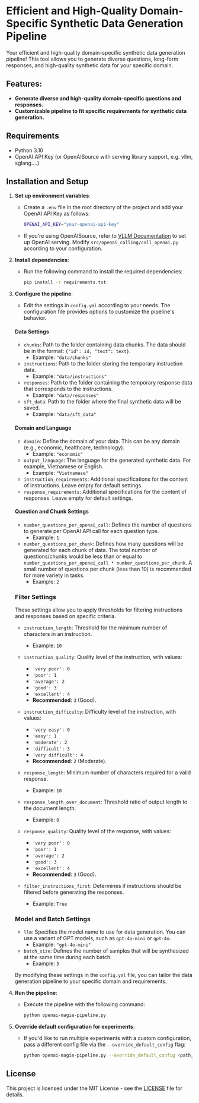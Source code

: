 # Efficient and High-Quality Domain-Specific Synthetic Data Generation Pipeline

Your efficient and high-quality domain-specific synthetic data generation pipeline! This tool allows you to generate diverse questions, long-form responses, and high-quality synthetic data for your specific domain.

## Features:
- **Generate diverse and high-quality domain-specific questions and responses.**
- **Customizable pipeline to fit specific requirements for synthetic data generation.**

## Requirements

- Python 3.10
- OpenAI API Key (or OpenAISource with serving library support, e.g. vllm, sglang....)

## Installation and Setup

1. **Set up environment variables**:
   - Create a `.env` file in the root directory of the project and add your OpenAI API Key as follows:
     ```bash
     OPENAI_API_KEY="your-openai-api-key"
     ```
   - If you're using OpenAISource, refer to [VLLM Documentation](https://docs.vllm.ai/) to set up OpenAI serving. Modify `src/openai_calling/call_openai.py` according to your configuration.

2. **Install dependencies**:
   - Run the following command to install the required dependencies:
     ```bash
     pip install -r requirements.txt
     ```

3. **Configure the pipeline**:
   - Edit the settings in `config.yml` according to your needs. The configuration file provides options to customize the pipeline's behavior.

    #### Data Settings
   - `chunks`: Path to the folder containing data chunks. The data should be in the format: `{"id": id, "text": text}`.
     - Example: `"data/chunks"`
   - `instructions`: Path to the folder storing the temporary instruction data.
     - Example: `"data/instructions"`
   - `responses`: Path to the folder containing the temporary response data that corresponds to the instructions.
     - Example: `"data/responses"`
   - `sft_data`: Path to the folder where the final synthetic data will be saved.
     - Example: `"data/sft_data"`

   #### Domain and Language
   - `domain`: Define the domain of your data. This can be any domain (e.g., economic, healthcare, technology).
     - Example: `"economic"`
   - `output_language`: The language for the generated synthetic data. For example, Vietnamese or English.
     - Example: `"Vietnamese"`
   - `instruction_requirements`: Additional specifications for the content of instructions. Leave empty for default settings.
   - `response_requirements`: Additional specifications for the content of responses. Leave empty for default settings.

   #### Question and Chunk Settings
   - `number_questions_per_openai_call`: Defines the number of questions to generate per OpenAI API call for each question type.
     - Example: `1`
   - `number_questions_per_chunk`: Defines how many questions will be generated for each chunk of data. The total number of questions/chunks would be less than or equal to `number_questions_per_openai_call * number_questions_per_chunk`. A small number of questions per chunk (less than 10) is recommended for more variety in tasks.
     - Example: `2`

   ### Filter Settings
   These settings allow you to apply thresholds for filtering instructions and responses based on specific criteria.

    - `instruction_length`: Threshold for the minimum number of characters in an instruction.
        - Example: `10`

   - `instruction_quality`: Quality level of the instruction, with values:
     - `'very poor': 0`
     - `'poor': 1`
     - `'average': 2`
     - `'good': 3`
     - `'excellent': 4`
     - **Recommended**: `3` (Good).
   - `instruction_difficulty`: Difficulty level of the instruction, with values:
     - `'very easy': 0`
     - `'easy': 1`
     - `'moderate': 2`
     - `'difficult': 3`
     - `'very difficult': 4`
     - **Recommended**: `2` (Moderate).
   - `response_length`: Minimum number of characters required for a valid response.
     - Example: `10`
   - `response_length_over_document`: Threshold ratio of output length to the document length.
     - Example: `0`
   - `response_quality`: Quality level of the response, with values:
     - `'very poor': 0`
     - `'poor': 1`
     - `'average': 2`
     - `'good': 3`
     - `'excellent': 4`
     - **Recommended**: `3` (Good).

   - `filter_instructions_first`: Determines if instructions should be filtered before generating the responses.
     - Example: `True`

   ### Model and Batch Settings
   - `llm`: Specifies the model name to use for data generation. You can use a variant of GPT models, such as `gpt-4o-mini` or `gpt-4o`.
     - Example: `"gpt-4o-mini"`
   - `batch_size`: Defines the number of samples that will be synthesized at the same time during each batch.
     - Example: `5`

   By modifying these settings in the `config.yml` file, you can tailor the data generation pipeline to your specific domain and requirements.
4. **Run the pipeline**:
   - Execute the pipeline with the following command:
     ```bash
     python openai-magie-pipeline.py
     ```

5. **Override default configuration for experiments**:
   - If you'd like to run multiple experiments with a custom configuration, pass a different config file via the `--override_default_config` flag:
     ```bash
     python openai-magie-pipeline.py --override_default_config <path_to_your_custom_config.yml>
     ```

## License

This project is licensed under the MIT License - see the [LICENSE](LICENSE) file for details.
